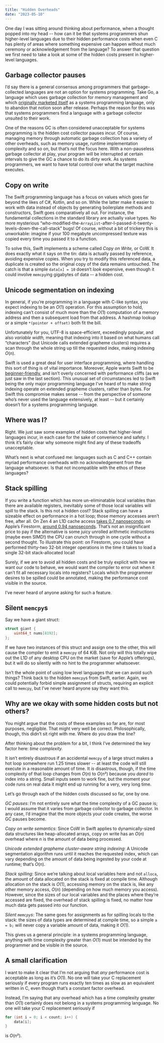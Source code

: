 ```yaml
---
title: "Hidden Overheads"
date: "2023-05-10"
---
```


One day I was sitting around thinking about performance,
when a thought popped into my head --
how can it be that systems programmers shun higher-level languages
due to their hidden performance costs
when even C has plenty of areas where something expensive can happen
without much ceremony or acknowledgement from the language?
To answer that question we first need to take a look at
some of the hidden costs present in higher-level languages.

## Garbage collector pauses

I’d say there is a general consensus among programmers that
garbage-collected languages are not an option for systems programming.
Take Go, a language which uses garbage collection for memory management
and which [originally marketed itself][old go site]
as a systems programming language,
only to abandon that notion soon after release.
Perhaps the reason for this was that systems programmers
find a language with a garbage collector unsuited to their work.

One of the reasons GC is often considered unacceptable for systems programming
is the hidden cost collector pauses incur.
Of course, managing memory through automatic garbage collection
has a variety of other overheads,
such as memory usage, runtime implementation complexity and so on,
but that’s not the focus here.
With a non-pauseless garbage collector at play,
your program will be interrupted at certain intervals
to give the GC a chance to do its dirty work.
As systems programmers,
we want to have total control over what the target machine executes.

## Copy on write

The Swift programming language has a focus on values
which goes far beyond the likes of C#, Kotlin, and so on.
While the latter make it easier to work with data instead of objects
by generating boilerplate methods and constructors,
Swift goes comparatively all out.
For instance, the fundamental collections in the standard library
are actually value types.
No more mysterious “who-modified-the-`ArrayList`-after-I-passed-it-twenty-levels-down-the-call-stack” bugs!
Of course, without a bit of trickery this is unworkable:
imagine if your 100 megabyte uncompressed texture was copied
every time you passed it to a function.

To solve this, Swift implements a scheme called _Copy on Write,_ or CoW.
It does exactly what it says on the tin:
data is actually passed by reference, avoiding expensive copies.
When you try to modify this referenced data,
a duplicate is created so the original copy of the data remains untouched.
The catch is that a simple `data[x] = 10` doesn’t _look_ expensive,
even though it could involve `memcpy`ing gigabytes of data --
a hidden cost.

## Unicode segmentation on indexing

In general, if you’re programming in a language with C-like syntax,
you expect indexing to be an _O_(1) operation.
For this assumption to hold, indexing can’t consist of much more than
the _O_(1) computation of a memory address
and then a subsequent load from that address.
A hashmap lookup or a simple `*(pointer + offset)` both fit the bill.

Unfortunately for you,
UTF-8 is space-efficient, exceedingly popular, and also _variable width,_
meaning that indexing into it based on what humans call “characters”
(but Unicode calls extended grapheme clusters)
requires a scan through the whole string up till the requested index,
making indexing _O_(_n_).

Swift is used a great deal for user interface programming,
where handling this sort of thing is of vital importance.
Moreover, Apple wants Swift to be [beginner-friendly][Playgrounds],
and isn’t overly concerned with performance cliffs
(as we just saw in the last section).
This unusual set of circumstances led to
Swift being the only major programming language I’ve heard of
to make string indexing operate on extended grapheme clusters,
rather than bytes.
For Swift this compromise makes sense --
from the perspective of someone who’s
never used the language extensively, at least
-- but it certainly doesn’t for a systems programming language.

## Where was I?

Right.
We just saw some examples of hidden costs that higher-level languages incur,
in each case for the sake of convenience and safety.
I think it’s fairly clear why someone might
find any of these tradeoffs unacceptable.

What’s next is what confused me:
languages such as C and C++ contain myriad performance overheads
with no acknowledgement from the language whatsoever.
Is that not incompatible with the ethos of these languages?

## Stack spilling

If you write a function which has more un-eliminatable local variables
than there are available registers,
inevitably some of those local variables will spill to the stack.
Is this not a hidden cost?
Stack spilling can have a sizeable effect on performance in a hot loop;
those memory accesses aren’t free, after all.
On Zen&nbsp;4 an L1D cache access [takes 0.7 nanoseconds][Zen 4];
on Apple’s Firestorm, [around 0.94 nanoseconds][M1].
That’s not an insignificant price to pay
if the alternative is some juicy unrolled arithmetic instructions
(maybe even SIMD!)
the CPU can crunch through in one cycle without a second thought.
To illustrate this point: on Firestorm,
you could have performed thirty-two 32-bit integer operations
in the time it takes to load a single 32-bit stack-allocated local!

Surely, if we are to avoid all hidden costs
and be truly explicit with how we want our code to behave,
we would want the compiler to error out
when it can’t fit all necessary locals into registers?
Locals which the programmer desires to be spilled could be annotated,
making the performance cost visible in the source.

I’ve never heard of anyone asking for such a feature.

## Silent `memcpy`s

Say we have a giant struct:

```c
struct giant {
	uint64_t nums[8192];
};
```

If we have two instances of this struct and assign one to the other,
this will cause the compiler to emit a `memcpy` of 64 KiB.
Not only will this totally wipe out the L1D of any desktop CPU on the market
(save for Apple’s offerings),
but it will do so silently with no hint to the programmer whatsoever.

Isn’t the whole point of using low level languages
that we can avoid such things?
Think back to the hidden `memcpy`s from Swift, earlier.
Again, we could potentially forbid simple assignment of structs,
requiring an explicit call to `memcpy`,
but I’ve never heard anyone say they want this.

## Why are we okay with some hidden costs but not others?

You might argue that the costs of these examples so far are,
for most purposes, negligible.
That might very well be correct.
Philosophically, though, this didn’t sit right with me.
Where do you draw the line?

After thinking about the problem for a bit,
I think I’ve determined the key factor here:
_time complexity._

It isn’t entirely disastrous if an accidental `memcpy` of a large struct
makes a hot loop somewhere run 1.25 times slower --
at least the code will still execute in a reasonable amount of time.
It _is_ disastrous, though, if the time complexity of that loop
changes from _O_(_n_) to _O_(*n*²)
because you _dared_ to index into a string.
Small inputs seem to work fine,
but the moment your code runs on real data
it might end up running for a very, very long time.

Let’s go through each of the hidden costs discussed so far,
one by one.

_GC pauses_:
I’m not entirely sure what the time complexity of a GC pause is;
I would assume that it varies from garbage collector to garbage collector.
In any case, I’d imagine that the more objects your code creates,
the worse GC pauses become.

_Copy on write semantics_:
Since CoW in Swift applies to
dynamically-sized data structures like heap-allocated arrays,
copy on write has an _O_(_n_) overhead
where _n_ is the amount of data being processed.

_Unicode extended grapheme cluster-aware string indexing_:
A Unicode segmentation algorithm
runs until it reaches the requested index,
which can vary depending on the amount of data
being ingested by your code at runtime; that’s _O_(_n_).

_Stack spilling_:
Since we’re talking about local variables here and not `alloca`,
the amount of data allocated on the stack is fixed at compile time.
Although allocation on the stack is _O_(1),
accessing memory on the stack is, like any other memory access, _O_(_n_)
(depending on how much memory you access).
However, since the sizes of our local variables
and the places where they’re accessed are fixed,
the overhead of stack spilling is fixed,
no matter how much data gets passed into our function.

_Silent `memcpy`s_:
The same goes for assignments as for spilling locals to the stack:
the sizes of data types are determined at compile time,
so a simple `a = b;` will never copy a variable amount of data,
making it _O_(1).

This gives us a general principle:
in a systems programming language,
anything with time complexity greater than _O_(1)
must be intended by the programmer and be visible in the source.

## A small clarification

I want to make it clear that I’m not arguing that
_any_ performance cost is acceptable as long as it’s _O_(1).
No one will take your C replacement seriously
if every program runs exactly ten times as slow as an equivalent written in C,
even though that’s a constant factor overhead.

Instead, I’m saying that any overhead
which has a time complexity greater than _O_(1)
certainly does not belong in a systems programming language.
No one will take your C replacement seriously if

```c
for (int i = 0; i < count; i++) {
	data[i];
}
```

is _O_(*n*²).

[old go site]: https://web.archive.org/web/20100802110413/http://golang.org/
[Playgrounds]: https://developer.apple.com/swift-playgrounds/
[Zen 4]: https://chipsandcheese.com/2022/11/08/amds-zen-4-part-2-memory-subsystem-and-conclusion/
[M1]: https://www.7-cpu.com/cpu/Apple_M1.html
